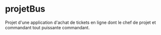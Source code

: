 # projetBus
Projet d'une application d'achat de tickets en ligne dont le chef de projet et commandant tout puissante commandant.
